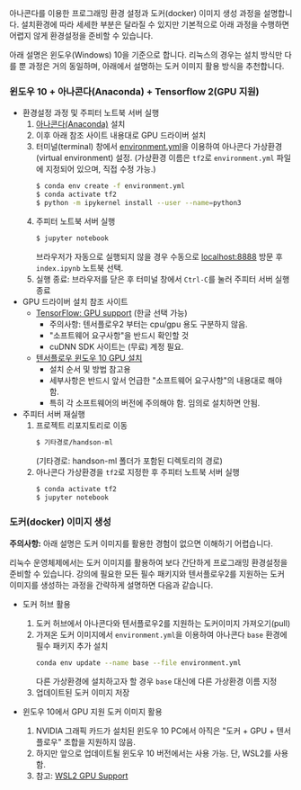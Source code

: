 아나콘다를 이용한 프로그래밍 환경 설정과 도커(docker) 이미지 생성 과정을 설명합니다.
설치환경에 따라 세세한 부분은 달라질 수 있지만 기본적으로 아래 과정을 수행하면 어렵지 않게 환경설정을 준비할 수 있습니다.

아래 설명은 윈도우(Windows) 10을 기준으로 합니다.
리눅스의 경우는 설치 방식만 다를 뿐 과정은 거의 동일하며, 아래에서 설명하는 도커 이미지 활용 방식을 추천합니다. 

### 윈도우 10 + 아나콘다(Anaconda) + Tensorflow 2(GPU 지원)

* 환경설정 과정 및 주피터 노트북 서버 실행
  1. [아나콘다(Anaconda)](https://www.anaconda.com/products/individual) 설치
  1. 이후 아래 참조 사이트 내용대로 GPU 드라이버 설치
  1. 터미널(terminal) 창에서 [environment.yml](https://github.com/codingalzi/handson-ml/blob/master/environment.yml)을 
     이용하여 아나콘다 가상환경(virtual environment) 설정.
     (가상환경 이름은 `tf2`로 `environment.yml` 파일에 지정되어 있으며, 직접 수정 가능.)
     ```bash
     $ conda env create -f environment.yml
     $ conda activate tf2
     $ python -m ipykernel install --user --name=python3
     ```
  1. 주피터 노트북 서버 실행
     ```bash
     $ jupyter notebook
     ```
     브라우저가 자동으로 실행되지 않을 경우 수동으로 [localhost:8888](http://localhost:8888/tree) 방문 후 
     `index.ipynb` 노트북 선택.
  1. 실행 종료: 브라우저를 닫은 후 터미널 창에서 `Ctrl-C`를 눌러 주피터 서버 실행 종료  
* GPU 드라이버 설치 참조 사이트
  * [TensorFlow: GPU support](https://www.tensorflow.org/install/gpu) (한글 선택 가능)
     * 주의사항: 텐서플로우2 부터는 cpu/gpu 용도 구분하지 않음.
     * "소프트웨어 요구사항"을 반드시 확인할 것
     * cuDNN SDK 사이트는 (무료) 계정 필요.
  * [텐서플로우 윈도우 10 GPU 설치](https://teddylee777.github.io/colab/tensorflow-gpu-install-windows)
     * 설치 순서 및 방법 참고용
     * 세부사항은 반드시 앞서 언급한 "소프트웨어 요구사항"의 내용대로 해야 함.
     * 특히 각 소프트웨어의 버전에 주의해야 함. 임의로 설치하면 안됨.
* 주피터 서버 재실행
  1. 프로젝트 리포지토리로 이동
     ```bash
     $ 기타경로/handson-ml
     ```
     (기타경로: handson-ml 폴더가 포함된 디렉토리의 경로)
  1. 아나콘다 가상환경을 `tf2`로 지정한 후 주피터 노트북 서버 실행
     ```bash
     $ conda activate tf2
     $ jupyter notebook
     ```

### 도커(docker) 이미지 생성

**주의사항:** 아래 설명은 도커 이미지를 활용한 경험이 없으면 이해하기 어렵습니다.

리눅수 운영체제에서는 도커 이미지를 활용하여 보다 간단하게 프로그래밍 환경설정을 준비할 수 있습니다.
강의에 필요한 모든 필수 패키지와 텐서플로우2를 지원하는 도커 이미지를 생성하는 과정을 간략하게 설명하면 다음과 같습니다.

* 도커 허브 활용
  1. 도커 허브에서 아나콘다와 텐서플로우2를 지원하는 도커이미지 가져오기(pull)
  1. 가져온 도커 이미지에서 `environment.yml`을 이용하여 아나콘다 `base` 환경에 필수 패키지 추가 설치
     ```bash
     conda env update --name base --file environment.yml
     ```
     다른 가상환경에 설치하고자 할 경우 `base` 대신에 다른 가상환경 이름 지정
  1. 업데이트된 도커 이미지 저장

* 윈도우 10에서 GPU 지원 도커 이미지 활용
  1. NVIDIA 그래픽 카드가 설치된 윈도우 10 PC에서 아직은 "도커 + GPU + 텐서플로우" 조합을 지원하지 않음.
  2. 하지만 앞으로 업데이트될 윈도우 10 버전에서는 사용 가능. 단, WSL2를 사용함.
  3. 참고: [WSL2 GPU Support](https://www.docker.com/blog/wsl-2-gpu-support-is-here/)
